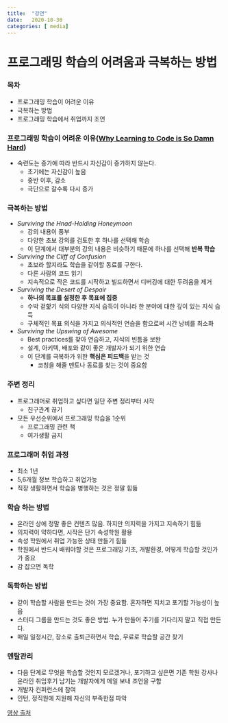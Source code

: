 ```yaml
---
title:  "강연"
date:   2020-10-30
categories: [ media]
---
```


# 프로그래밍 학습의 어려움과 극복하는 방법

### 목차
+ 프로그래밍 학습이 어려운 이유
+ 극복하는 방법
+ 프로그래밍 학습에서 취업까지 조언

### 프로그래밍 학습이 어려운 이유([Why Learning to Code is So Damn Hard](https://www.vikingcodeschool.com/posts/why-learning-to-code-is-so-damn-hard))
+ 숙련도는 증가에 따라 반드시 자신감이 증가하지 않는다.
	+ 초기에는 자신감이 높음
	+ 중반 이후, 감소 
	+ 극단으로 갈수록 다시 증가

### 극복하는 방법
+ _Surviving the Hnad-Holding Honeymoon_ 
	+ 강의 내용이 풍부
	+ 다양한 초보 강의를 검토한 후 하나를 선택해 학습
	+ 이 단계에서 대부분의 강의 내용은 비슷하기 때문에 하나를 선택해 **반복 학습**
+ _Surviving the Cliff of Confusion_
	+ 초보라 할지라도 학습을 같이할 동료를 구한다.
	+ 다른 사람의 코드 읽기
	+ 지속적으로 작은 코드를 시작하고 빌드하면서 디버깅에 대한 두려움을 제거
+ _Surviving the Desert of Despair_
	+ **하나의 목표를 설정한 후 목표에 집중**
	+ 수박 겉핥기 식의 다양한 지식 습득이 아니라 한 분야에 대한 깊이 있는 지식 습득
	+ 구체적인 목표 의식을 가지고 의식적인 연습을 함으로써 시간 낭비를 최소화
+ _Surviving the Upswing of Awesome_
	+ Best practices를 찾아 연습하고, 지식의 빈틈을 보완
	+ 설계, 아키텍, 배포와 같이 좋은 개발자가 되기 위한 연습
	+ 이 단계를 극복하가 위한 **핵심은 피드백**을 받는 것
		+ 코칭을 해줄 멘토나 동료를 찾는 것이 중요함
			
### 주변 정리
+ 프로그래머로 취업하고 싶다면 일단 주변 정리부터 시작
	+ 친구관계 끊기
+ 모든 우선순위에서 프로그래밍 학습을 1순위
	+ 프로그래밍 관련 책
	+ 여가생활 금지

### 프로그래머 취업 과정
+ 최소 1년
+ 5,6개월 정보 학습하고 취업가능
+ 직장 생활하면서 학습을 병행하는 것은 정말 힘듦

### 학습 하는 방법
+ 온라인 상에 정말 좋은 컨텐츠 많음. 하지만 의지력을 가지고 지속하기 힘듦
+ 의지력이 약하다면, 시작은 단기 속성학원 활용
+ 속성 학원에서 취업 가능한 상태 만들기 힘듦
+ 학원에서 반드시 배워야할 것은 프로그래밍 기초, 개발환경, 어떻게 학습할 것인가가 중요 
+ 감 잡으면 독학

### 독학하는 방법
+ 같이 학습할 사람을 만드는 것이 가장 중요함. 혼자하면 지치고 포기할 가능성이 높음
+ 스터디 그룹을 만드는 것도 좋은 방법. 누가 만들어 주기를 기다리지 말고 직접 만든다.
+ 매일 일정시간, 장소로 출퇴근하면서 학습, 무료로 학습할 공간 찾기

### 멘탈관리
+ 다음 단계로 무엇을 학습할 것인지 모르겠거나, 포기하고 싶은면 기존 학원 강사나 온라인 취업후기 남기는 개발자에게
 메일 보내 조언을 구함
+ 개발자 컨퍼런스에 참여
+ 인턴, 정직원에 지원해 자신의 부족한점 파악


[영상 출처](https://www.youtube.com/watch?v=fXIpMyrI3U8)
